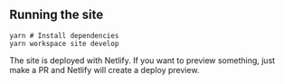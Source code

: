 ## Running the site

```
yarn # Install dependencies
yarn workspace site develop
```

The site is deployed with Netlify. If you want to preview something, just make a PR and Netlify will
create a deploy preview.
